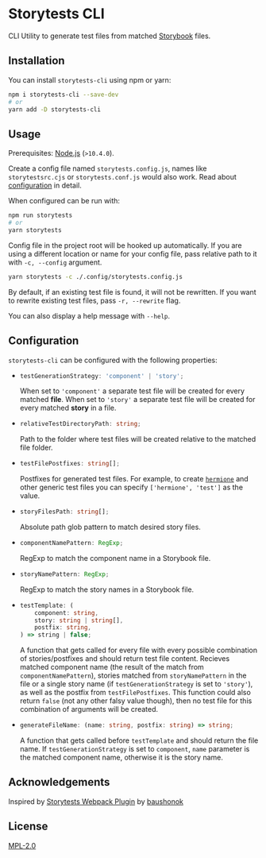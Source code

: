 # Storytests CLI

CLI Utility to generate test files from matched [Storybook](https://storybook.js.org/) files.

## Installation

You can install `storytests-cli` using npm or yarn:

```bash
npm i storytests-cli --save-dev
# or
yarn add -D storytests-cli
```

## Usage

Prerequisites: [Node.js](https://nodejs.org/en/) (`>10.4.0`).

Create a config file named `storytests.config.js`, names like `storytestsrc.cjs` or `storytests.conf.js` would also work. Read about [configuration](#configuration) in detail.

When configured can be run with:

```bash
npm run storytests
# or
yarn storytests
```

Config file in the project root will be hooked up automatically. If you are using a different location or name for your config file, pass relative path to it with `-c, --config` argument.

```bash
yarn storytests -c ./.config/storytests.config.js
```

By default, if an existing test file is found, it will not be rewritten. If you want to rewrite existing test files, pass `-r, --rewrite` flag.

You can also display a help message with `--help`.

## Configuration

`storytests-cli` can be configured with the following properties:

-   ```ts
    testGenerationStrategy: 'component' | 'story';
    ```

    When set to `'component'` a separate test file will be created for every matched **file**. When set to `'story'` a separate test file will be created for every matched **story** in a file.

-   ```ts
    relativeTestDirectoryPath: string;
    ```

    Path to the folder where test files will be created relative to the matched file folder.

-   ```ts
    testFilePostfixes: string[];
    ```

    Postfixes for generated test files. For example, to create [`hermione`](https://github.com/gemini-testing/hermione) and other generic test files you can specify `['hermione', 'test']` as the value.

-   ```ts
    storyFilesPath: string[];
    ```

    Absolute path glob pattern to match desired story files.

-   ```ts
    componentNamePattern: RegExp;
    ```

    RegExp to match the component name in a Storybook file.

-   ```ts
    storyNamePattern: RegExp;
    ```

    RegExp to match the story names in a Storybook file.

-   ```ts
    testTemplate: (
        component: string,
        story: string | string[],
        postfix: string,
    ) => string | false;
    ```

    A function that gets called for every file with every possible combination of stories/postfixes and should return test file content. Recieves matched component name (the result of the match from `componentNamePattern`), stories matched from `storyNamePattern` in the file or a single story name (if `testGenerationStrategy` is set to `'story'`), as well as the postfix from `testFilePostfixes`. This function could also return `false` (not any other falsy value though), then no test file for this combination of arguments will be created.

-   ```ts
    generateFileName: (name: string, postfix: string) => string;
    ```

    A function that gets called before `testTemplate` and should return the file name. If `testGenerationStrategy` is set to `component`, `name` parameter is the matched component name, otherwise it is the story name.

## Acknowledgements

Inspired by [Storytests Webpack Plugin](https://github.com/yandex/storytests-webpack-plugin) by [baushonok](https://github.com/baushonok)

## License

[MPL-2.0](/LICENSE)
